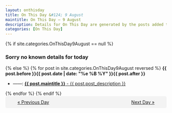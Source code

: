 ```yaml
---
layout: onthisday
title: On This Day &#124; 9 August
maintitle: On This Day — 9 August
description: Details for On This Day are generated by the posts added to the website so the content is subject to changes/updates over time.
categories: [On This Day]
---
```


{% if site.categories.OnThisDay9August == null %}
<h3>Sorry no known details for today</h3>
{% else %}
{% for post in site.categories.OnThisDay9August reversed %}
<strong>{{ post.before }}{{ post.date | date: "%e %B %Y" }}{{ post.after }}</strong>
<ul>
<li> ——: <a class="{{ post.class }}" href="{{ post.url }}"><strong>{{ post.maintitle }}</strong> - {{ post.post_description }}</a></li>
</ul>
{% endfor %}
{% endif %}
<br />
<div style="background-color: #f3f3f3; padding: 10px; border-radius: 5px; text-align: center; display: flex; justify-content: space-evenly;">
<a href="/onthisday/08/08-08">« Previous Day</a>
<span style="visibility:hidden;">[ Visit Leap Year February 29 ]</span>
<a href="/onthisday/08/08-10">Next Day »</a>
</div>
